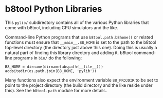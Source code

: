 b8tool Python Libraries
=======================

This `pylib/` subdirectory contains all of the various Python libraries
that come with b8tool, including CPU simulators and the like.

Command-line Python programs that use `b8tool.path.b8home()` or related
functions must ensure that `__main__.B8_HOME` is set to the path to the
b8tool top-level directory (the directory just above this one). Doing this
is usually a natural part of finding this library directory and adding it.
b8tool command-line programs in `bin/` do the following:

    B8_HOME = dirname(dirname(abspath(__file__)))
    addsitedir(os.path.join(B8_HOME, 'pylib'))

Many functions also expect the environment variable `B8_PROJDIR` to be set
to point to the project directory (the build directory and the like reside
under this). See the `b8tool.path` module for more details.
